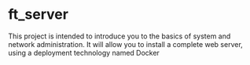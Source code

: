 # ft_server
This project is intended to introduce you to the basics of system and network administration. It will allow you to install a complete web server, using a deployment technology named Docker
